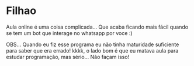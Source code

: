 # Filhao
Aula online é uma coisa complicada... Que acaba ficando mais fácil quando se tem um bot que interage no whatsapp por voce :)

OBS...
 Quando eu fiz esse programa eu não tinha maturidade suficiente para saber que era errado! kkkk, o lado bom é que eu matava aula para estudar programação, mas sério... Não façam isso!
